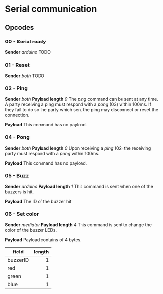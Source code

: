 # Serial communication

## Opcodes

### 00 - Serial ready
**Sender** *arduino*
TODO

### 01 - Reset
**Sender** *both*
TODO


### 02 - Ping
**Sender** *both*
**Payload length** *0*
The *ping* command can be sent at any time. A party receiving a ping must respond with a *pong* (03) within 100ms. If they fail to do so the party which sent the ping may disconnect or reset the connection.

**Payload** This command has no payload.

### 04 - Pong
**Sender** *both*
**Payload length** *0*
Upon receiving a *ping* (02) the receiving party must respond with a *pong* within 100ms.

**Payload** This command has no payload.

### 05 - Buzz
**Sender** *arduino*
**Payload length** *1*
This command is sent when one of the buzzers is hit.

**Payload** The ID of the buzzer hit

### 06 - Set color
**Sender** *mediator*
**Payload length** *4*
This command is sent to change the color of the buzzer LEDs.

**Payload** Payload contains of 4 bytes.

| field        | length | 
| ----------- | --------:|
| buzzerID |         1 |
| red          |         1 |
| green      |         1 |
| blue        |         1 |